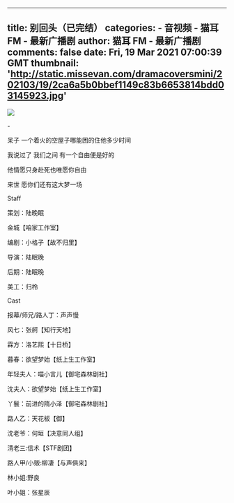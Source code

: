 
---
title: 别回头（已完结）
categories: 
    - 音视频
    - 猫耳 FM - 最新广播剧
author: 猫耳 FM - 最新广播剧
comments: false
date: Fri, 19 Mar 2021 07:00:39 GMT
thumbnail: 'http://static.missevan.com/dramacoversmini/202103/19/2ca6a5b0bbef1149c83b6653814bdd03145923.jpg'
---

<div>   
<img src="http://static.missevan.com/dramacoversmini/202103/19/2ca6a5b0bbef1149c83b6653814bdd03145923.jpg" referrerpolicy="no-referrer"><br><p>-</p><p>   呆子 一个着火的空屋子哪能困的住他多少时间    </p><p>   我说过了 我们之间 有一个自由便是好的 </p><p>   他情愿只身赴死也唯愿你自由</p><p>   来世 愿你们还有这大梦一场</p><p>Staff</p><p>策划：陆晚眠</p><p>         金城【咱家工作室】</p><p>编剧：小格子【故不归里】</p><p>导演：陆眠晚</p><p>后期：陆眠晚</p><p>美工：归柃</p><p>Cast</p><p>报幕/师兄/路人丁：声声慢</p><p>风七：张舸【知行天地】</p><p>霖方：洛艺熙【十日桥】</p><p>暮春：欲望梦始【纸上生工作室】</p><p>年轻夫人：喵小言儿【御宅森林剧社】</p><p>沈夫人：欲望梦始【纸上生工作室】</p><p>丫鬟：前进的隋小泽【御宅森林剧社】</p><p>路人乙：天花板【御】</p><p>沈老爷：何垣【决意同人组】</p><p>清老三:信术【STF剧团】</p><p>路人甲/小贩:柳凄【与声俱来】</p><p>林小姐:野良</p><p>叶小姐：张星辰</p>  
</div>
            